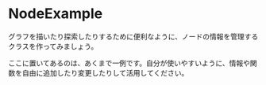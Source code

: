 # NodeExample

グラフを描いたり探索したりするために便利なように、ノードの情報を管理するクラスを作ってみましょう。

ここに置いてあるのは、あくまで一例です。自分が使いやすいように、情報や関数を自由に追加したり変更したりして活用してください。
